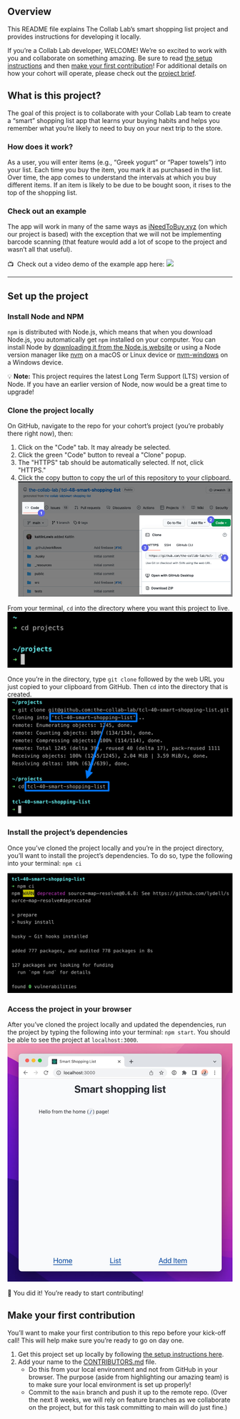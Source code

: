 ## Overview

This README file explains The Collab Lab’s smart shopping list project and provides instructions for developing it locally.

If you’re a Collab Lab developer, WELCOME! We’re so excited to work with you and collaborate on something amazing. Be sure to read [the setup instructions](#set-up-the-project) and then [make your first contribution](#make-your-first-contribution)! For additional details on how your cohort will operate, please check out the [project brief](PROJECT-BRIEF.md).

## What is this project?

The goal of this project is to collaborate with your Collab Lab team to create a “smart” shopping list app that learns your buying habits and helps you remember what you’re likely to need to buy on your next trip to the store.

### How does it work?

As a user, you will enter items (e.g., “Greek yogurt” or “Paper towels”) into your list. Each time you buy the item, you mark it as purchased in the list. Over time, the app comes to understand the intervals at which you buy different items. If an item is likely to be due to be bought soon, it rises to the top of the shopping list.

### Check out an example

The app will work in many of the same ways as [iNeedToBuy.xyz](https://app.ineedtobuy.xyz/) (on which our project is based) with the exception that we will not be implementing barcode scanning (that feature would add a lot of scope to the project and wasn’t all that useful).

📺&nbsp; Check out a video demo of the example app here:
[![](https://cdn.zappy.app/33815167c45d74c3ae5af232de633add.png)](https://www.youtube.com/watch?v=mwj74mE9s64&t)

<hr>

## Set up the project

### Install Node and NPM

`npm` is distributed with Node.js, which means that when you download Node.js, you automatically get `npm` installed on your computer. You can install Node by [downloading it from the Node.js website](https://nodejs.org/en/) or using a Node version manager like [nvm](https://github.com/nvm-sh/nvm) on a macOS or Linux device or [nvm-windows](https://github.com/coreybutler/nvm-windows) on a Windows device.

💡 **Note:** This project requires the latest Long Term Support (LTS) version of Node. If you have an earlier version of Node, now would be a great time to upgrade!

### Clone the project locally

On GitHub, navigate to the repo for your cohort’s project (you’re probably there right now), then:

1. Click on the "Code" tab. It may already be selected.
2. Click the green "Code" button to reveal a "Clone" popup.
3. The "HTTPS" tab should be automatically selected. If not, click "HTTPS."
4. Click the copy button to copy the url of this repository to your clipboard.
   ![screenshot of "Code" tab on GitHub](_resources/images/00_get_repo_url_from_gui.png)

From your terminal, `cd` into the directory where you want this project to live.
![screenshot of how to navigate folders in terminal](_resources/images/01_cd_dev_directory.jpg)

Once you’re in the directory, type `git clone` followed by the web URL you just copied to your clipboard from GitHub. Then `cd` into the directory that is created.
![screenshot of how to git clone](_resources/images/02_git_clone_and_cd.jpg)

### Install the project’s dependencies

Once you’ve cloned the project locally and you’re in the project directory, you’ll want to install the project’s dependencies. To do so, type the following into your terminal: `npm ci`

![screenshot of npm ci in the terminal](_resources/images/03_install_dependencies.jpg)

### Access the project in your browser

After you’ve cloned the project locally and updated the dependencies, run the project by typing the following into your terminal: `npm start`. You should be able to see the project at `localhost:3000`.
![screenshot of the react project](_resources/images/04_local_dev_landing_page.jpg)

🎉 You did it! You’re ready to start contributing!

## Make your first contribution

You’ll want to make your first contribution to this repo before your kick-off call! This will help make sure you’re ready to go on day one.

1. Get this project set up locally by following [the setup instructions here](#set-up-the-project).
2. Add your name to the [CONTRIBUTORS.md](CONTRIBUTORS.md) file.
   - Do this from your local environment and not from GitHub in your browser. The purpose (aside from highlighting our amazing team) is to make sure your local environment is set up properly!
   - Commit to the `main` branch and push it up to the remote repo. (Over the next 8 weeks, we will rely on feature branches as we collaborate on the project, but for this task committing to main will do just fine.)
